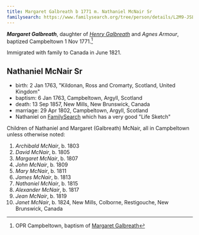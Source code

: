 ```yaml
---
title: Margaret Galbreath b 1771 m. Nathaniel McNair Sr
familysearch: https://www.familysearch.org/tree/person/details/L2M9-JSL
---
```

***Margaret Galbreath***, daughter of *[Henry Galbreath](galbreath-henry-1739.md)* and  *Agnes Armour*, baptized Campbeltown 1 Nov 1771.[^birth]


Immigrated with family to Canada in June 1821.


## Nathaniel McNair Sr

- birth: 2 Jan 1763, "Kildonan, Ross and Cromarty, Scotland, United Kingdom"
- baptism: 6 Jan 1763, Campbeltown, Argyll, Scotland
- death: 13 Sep 1857, New Mills, New Brunswick, Canada
- marriage: 29 Apr 1802, Campbeltown, Argyll, Scotland
- Nathaniel on [FamilySearch](https://www.familysearch.org/tree/person/details/KNQP-W24) which has a very good "Life Sketch"

Children of Nathaniel and Margaret (Galbreath) McNair, all in Campbeltown unless otherwise noted:

1. *Archibald McNair*, b. 1803
2. *David McNair*, b. 1805
3. *Margaret McNair*, b. 1807
4. *John McNair*, b. 1809
5. *Mary McNair*, b. 1811
6. *James McNair*, b. 1813
7. *Nathaniel McNair*, b. 1815
8. *Alexander McNair*, b. 1817
9. *Jean McNair*, b. 1819
10. *Janet McNair*, b. 1824, New Mills, Colborne, Restigouche, New Brunswick, Canada


[^birth]: OPR Campbeltown, baptism of [Margaret Galbreath](/sources/opr-campbeltown-births.md#1771-11-02-margaret-galbreath)
